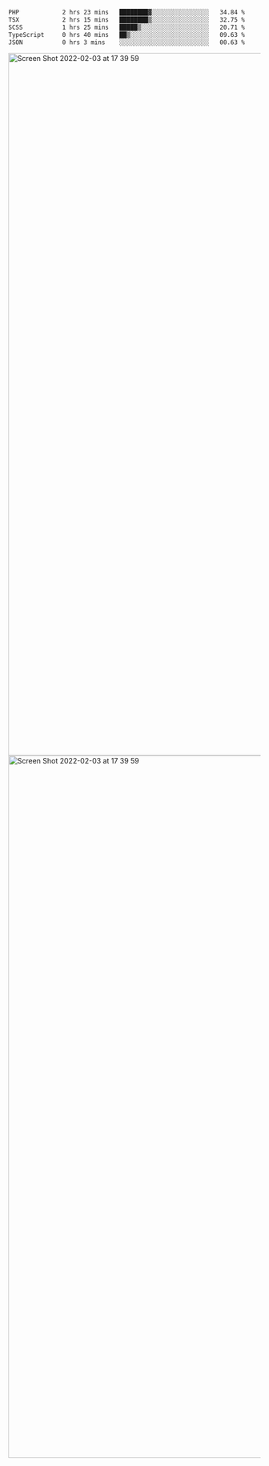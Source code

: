 <!--START_SECTION:waka-->

```txt
PHP            2 hrs 23 mins   ████████▓░░░░░░░░░░░░░░░░   34.84 %
TSX            2 hrs 15 mins   ████████▒░░░░░░░░░░░░░░░░   32.75 %
SCSS           1 hrs 25 mins   █████▒░░░░░░░░░░░░░░░░░░░   20.71 %
TypeScript     0 hrs 40 mins   ██▒░░░░░░░░░░░░░░░░░░░░░░   09.63 %
JSON           0 hrs 3 mins    ░░░░░░░░░░░░░░░░░░░░░░░░░   00.63 %
```

<!--END_SECTION:waka-->

<img width="1400" alt="Screen Shot 2022-02-03 at 17 39 59" src="https://user-images.githubusercontent.com/45716542/152387304-f2b60485-53a6-4f4b-a818-5cefb1b0c0ae.png">
<img width="1400" alt="Screen Shot 2022-02-03 at 17 39 59" src="https://user-images.githubusercontent.com/45716542/152387273-ea5cdf21-2a45-44da-8bef-00c1763b1d42.png">
